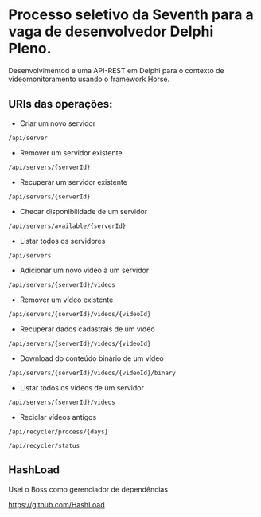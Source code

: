 # Processo seletivo da Seventh para a vaga de desenvolvedor Delphi Pleno.

Desenvolvimentod e uma API-REST em Delphi para o contexto de videomonitoramento usando o framework Horse.


## URIs das operações:

 - Criar um novo servidor

```/api/server ```

- Remover um servidor existente

```/api/servers/{serverId}```

- Recuperar um servidor existente

```/api/servers/{serverId}```

- Checar disponibilidade de um servidor

```/api/servers/available/{serverId}```

- Listar todos os servidores

```/api/servers```

- Adicionar um novo vídeo à um servidor

```/api/servers/{serverId}/videos```

- Remover um vídeo existente

```/api/servers/{serverId}/videos/{videoId}```

- Recuperar dados cadastrais de um vídeo

```/api/servers/{serverId}/videos/{videoId}```

- Download do conteúdo binário de um vídeo

```/api/servers/{serverId}/videos/{videoId}/binary```

- Listar todos os vídeos de um servidor

```/api/servers/{serverId}/videos```

- Reciclar vídeos antigos

```/api/recycler/process/{days}```

```/api/recycler/status```

## HashLoad

Usei o Boss como gerenciador de dependências

https://github.com/HashLoad